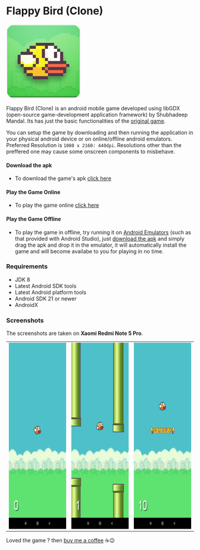 # Flappy Bird (Clone)

<a><img src="https://github.com/shubhadeepmandal394/flappy-bird-clone/blob/master/assets/img/flappybirdicon.png" height="200" weidth="200"></a>

Flappy Bird (Clone) is an android mobile game developed using libGDX (open-source game-development application framework) by Shubhadeep Mandal. Its has just the basic functionalities of the [original game](https://flappybird.io/). 

You can setup the game by downloading and then running the application in your physical android device or on online/offline android emulators. 
Preferred Resolution is ```1080 x 2160: 440dpi```. Resolutions other than the preffered one may cause some onscreen components to misbehave.

#### Download the apk

- To download the game's apk [click here](https://github.com/shubhadeepmandal394/flappy-bird-clone/raw/master/assets/apk/flappybird-v1.0.apk)

#### Play the Game Online

- To play the game online [click here](https://appetize.io/app/et8dzz636bybjbavyxkk9h932r?device=pixel4&scale=75&orientation=portrait&osVersion=10.0)
  
#### Play the Game Offline

- To play the game in offline, try running it on [Android Emulators](https://developer.android.com/studio/run/emulator) (such as that provided with Android Studio), just [download the apk](https://github.com/shubhadeepmandal394/flappy-bird-clone/raw/master/assets/apk/flappybird-v1.0.apk) and simply drag the apk and drop it in the emulator, it will automatically install the game and will become availabe to you for playing in no time.

### Requirements

- JDK 8
- Latest Android SDK tools
- Latest Android platform tools
- Android SDK 21 or newer
- AndroidX

### Screenshots

The screenshots are taken on **Xaomi Redmi Note 5 Pro**.

<table>
  <tr>
    <td><img src="/assets/img/screen1.jpg" height="500" weidth="1000"></td>
    <td><img src="/assets/img/screen2.jpg" height="500" weidth="1000"></td>
    <td><img src="/assets/img/screen3.jpg" height="500" weidth="1000"></td>
  </tr>
 </table>

Loved the game ? then [buy me a coffee](https://www.buymeacoffee.com/shubhadeep394) ☕😉

